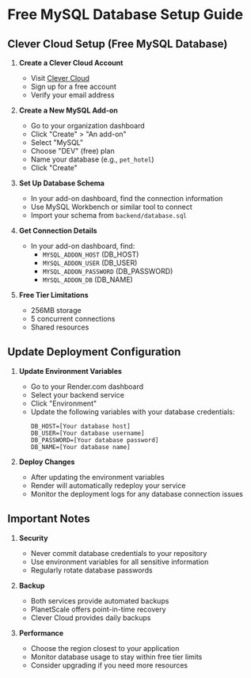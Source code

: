 # Free MySQL Database Setup Guide

## Clever Cloud Setup (Free MySQL Database)

1. **Create a Clever Cloud Account**
   - Visit [Clever Cloud](https://www.clever-cloud.com/)
   - Sign up for a free account
   - Verify your email address

2. **Create a New MySQL Add-on**
   - Go to your organization dashboard
   - Click "Create" > "An add-on"
   - Select "MySQL"
   - Choose "DEV" (free) plan
   - Name your database (e.g., `pet_hotel`)
   - Click "Create"

3. **Set Up Database Schema**
   - In your add-on dashboard, find the connection information
   - Use MySQL Workbench or similar tool to connect
   - Import your schema from `backend/database.sql`

4. **Get Connection Details**
   - In your add-on dashboard, find:
     - `MYSQL_ADDON_HOST` (DB_HOST)
     - `MYSQL_ADDON_USER` (DB_USER)
     - `MYSQL_ADDON_PASSWORD` (DB_PASSWORD)
     - `MYSQL_ADDON_DB` (DB_NAME)

5. **Free Tier Limitations**
   - 256MB storage
   - 5 concurrent connections
   - Shared resources

## Update Deployment Configuration

1. **Update Environment Variables**
   - Go to your Render.com dashboard
   - Select your backend service
   - Click "Environment"
   - Update the following variables with your database credentials:
     ```
     DB_HOST=[Your database host]
     DB_USER=[Your database username]
     DB_PASSWORD=[Your database password]
     DB_NAME=[Your database name]
     ```

2. **Deploy Changes**
   - After updating the environment variables
   - Render will automatically redeploy your service
   - Monitor the deployment logs for any database connection issues

## Important Notes

1. **Security**
   - Never commit database credentials to your repository
   - Use environment variables for all sensitive information
   - Regularly rotate database passwords

2. **Backup**
   - Both services provide automated backups
   - PlanetScale offers point-in-time recovery
   - Clever Cloud provides daily backups

3. **Performance**
   - Choose the region closest to your application
   - Monitor database usage to stay within free tier limits
   - Consider upgrading if you need more resources